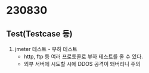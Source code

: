 # 230830

## Test(Testcase 등)

1. jmeter 테스트 - 부하 테스트
    - http, ftp 등 여러 프로토콜로 부하 테스트를 줄 수 있다.
    - 외부 서버에 시도할 시에 DDOS 공격이 돼버리니 주의 